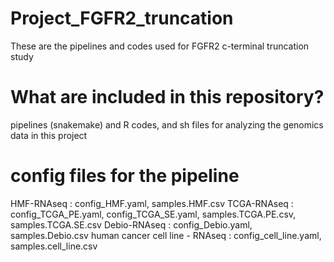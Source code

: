 # Project_FGFR2_truncation
These are the pipelines and codes used for FGFR2 c-terminal truncation study

# What are included in this repository?
pipelines (snakemake) and R codes, and sh files for analyzing the genomics data in this project

# config files for the pipeline
HMF-RNAseq : config_HMF.yaml, samples.HMF.csv
TCGA-RNAseq : config_TCGA_PE.yaml, config_TCGA_SE.yaml, samples.TCGA.PE.csv, samples.TCGA.SE.csv
Debio-RNAseq : config_Debio.yaml, samples.Debio.csv
human cancer cell line - RNAseq : config_cell_line.yaml, samples.cell_line.csv

